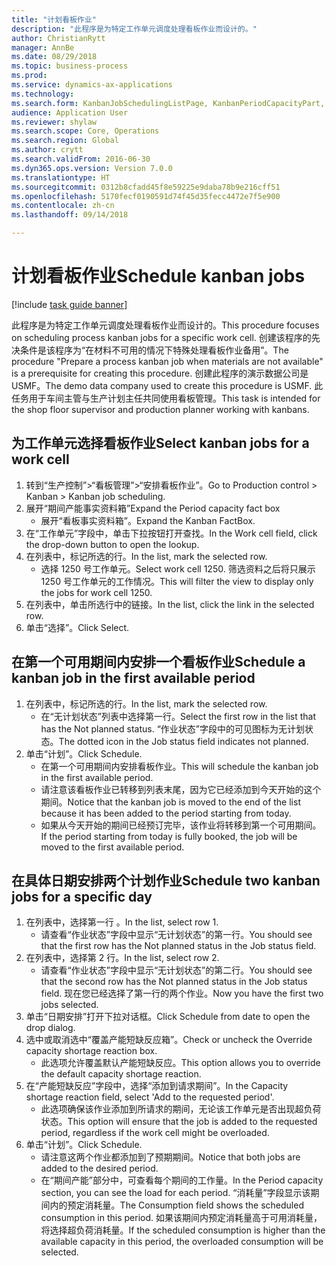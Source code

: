 ```yaml
--- 
title: "计划看板作业"
description: "此程序是为特定工作单元调度处理看板作业而设计的。"
author: ChristianRytt
manager: AnnBe
ms.date: 08/29/2018
ms.topic: business-process
ms.prod: 
ms.service: dynamics-ax-applications
ms.technology: 
ms.search.form: KanbanJobSchedulingListPage, KanbanPeriodCapacityPart, SysLookupMultiSelectGrid, KanbanBoardScheduleJobForward
audience: Application User
ms.reviewer: shylaw
ms.search.scope: Core, Operations
ms.search.region: Global
ms.author: crytt
ms.search.validFrom: 2016-06-30
ms.dyn365.ops.version: Version 7.0.0
ms.translationtype: HT
ms.sourcegitcommit: 0312b8cfadd45f8e59225e9daba78b9e216cff51
ms.openlocfilehash: 5170fecf0190591d74f45d35fecc4472e7f5e900
ms.contentlocale: zh-cn
ms.lasthandoff: 09/14/2018

---
```

# <a name="schedule-kanban-jobs"></a><span data-ttu-id="8c4b2-103">计划看板作业</span><span class="sxs-lookup"><span data-stu-id="8c4b2-103">Schedule kanban jobs</span></span>

[!include [task guide banner](../../includes/task-guide-banner.md)]

<span data-ttu-id="8c4b2-104">此程序是为特定工作单元调度处理看板作业而设计的。</span><span class="sxs-lookup"><span data-stu-id="8c4b2-104">This procedure focuses on scheduling process kanban jobs for a specific work cell.</span></span> <span data-ttu-id="8c4b2-105">创建该程序的先决条件是该程序为“在材料不可用的情况下特殊处理看板作业备用”。</span><span class="sxs-lookup"><span data-stu-id="8c4b2-105">The procedure "Prepare a process kanban job when materials are not available" is a prerequisite for creating this procedure.</span></span> <span data-ttu-id="8c4b2-106">创建此程序的演示数据公司是 USMF。</span><span class="sxs-lookup"><span data-stu-id="8c4b2-106">The demo data company used to create this procedure is USMF.</span></span> <span data-ttu-id="8c4b2-107">此任务用于车间主管与生产计划主任共同使用看板管理。</span><span class="sxs-lookup"><span data-stu-id="8c4b2-107">This task is intended for the shop floor supervisor and production planner working with kanbans.</span></span>


## <a name="select-kanban-jobs-for-a-work-cell"></a><span data-ttu-id="8c4b2-108">为工作单元选择看板作业</span><span class="sxs-lookup"><span data-stu-id="8c4b2-108">Select kanban jobs for a work cell</span></span>
1. <span data-ttu-id="8c4b2-109">转到“生产控制”>“看板管理”>“安排看板作业”。</span><span class="sxs-lookup"><span data-stu-id="8c4b2-109">Go to Production control > Kanban > Kanban job scheduling.</span></span>
2. <span data-ttu-id="8c4b2-110">展开“期间产能事实资料箱”</span><span class="sxs-lookup"><span data-stu-id="8c4b2-110">Expand the Period capacity fact box</span></span>
    * <span data-ttu-id="8c4b2-111">展开“看板事实资料箱”。</span><span class="sxs-lookup"><span data-stu-id="8c4b2-111">Expand the Kanban FactBox.</span></span>  
3. <span data-ttu-id="8c4b2-112">在“工作单元”字段中，单击下拉按钮打开查找。</span><span class="sxs-lookup"><span data-stu-id="8c4b2-112">In the Work cell field, click the drop-down button to open the lookup.</span></span>
4. <span data-ttu-id="8c4b2-113">在列表中，标记所选的行。</span><span class="sxs-lookup"><span data-stu-id="8c4b2-113">In the list, mark the selected row.</span></span>
    * <span data-ttu-id="8c4b2-114">选择 1250 号工作单元。</span><span class="sxs-lookup"><span data-stu-id="8c4b2-114">Select work cell 1250.</span></span> <span data-ttu-id="8c4b2-115">筛选资料之后将只展示 1250 号工作单元的工作情况。</span><span class="sxs-lookup"><span data-stu-id="8c4b2-115">This will filter the view to display only the jobs for work cell 1250.</span></span>  
5. <span data-ttu-id="8c4b2-116">在列表中，单击所选行中的链接。</span><span class="sxs-lookup"><span data-stu-id="8c4b2-116">In the list, click the link in the selected row.</span></span>
6. <span data-ttu-id="8c4b2-117">单击“选择”。</span><span class="sxs-lookup"><span data-stu-id="8c4b2-117">Click Select.</span></span>

## <a name="schedule-a-kanban-job-in-the-first-available-period"></a><span data-ttu-id="8c4b2-118">在第一个可用期间内安排一个看板作业</span><span class="sxs-lookup"><span data-stu-id="8c4b2-118">Schedule a kanban job in the first available period</span></span>
1. <span data-ttu-id="8c4b2-119">在列表中，标记所选的行。</span><span class="sxs-lookup"><span data-stu-id="8c4b2-119">In the list, mark the selected row.</span></span>
    * <span data-ttu-id="8c4b2-120">在“无计划状态”列表中选择第一行。</span><span class="sxs-lookup"><span data-stu-id="8c4b2-120">Select the first row in the list that has the Not planned status.</span></span> <span data-ttu-id="8c4b2-121">“作业状态”字段中的可见图标为无计划状态。</span><span class="sxs-lookup"><span data-stu-id="8c4b2-121">The dotted icon in the Job status field indicates not planned.</span></span>  
2. <span data-ttu-id="8c4b2-122">单击“计划”。</span><span class="sxs-lookup"><span data-stu-id="8c4b2-122">Click Schedule.</span></span>
    * <span data-ttu-id="8c4b2-123">在第一个可用期间内安排看板作业。</span><span class="sxs-lookup"><span data-stu-id="8c4b2-123">This will schedule the kanban job in the first available period.</span></span>  
    * <span data-ttu-id="8c4b2-124">请注意该看板作业已转移到列表末尾，因为它已经添加到今天开始的这个期间。</span><span class="sxs-lookup"><span data-stu-id="8c4b2-124">Notice that the kanban job is moved to the end of the list because it has been added to the period starting from today.</span></span>  
    * <span data-ttu-id="8c4b2-125">如果从今天开始的期间已经预订完毕，该作业将转移到第一个可用期间。</span><span class="sxs-lookup"><span data-stu-id="8c4b2-125">If the period starting from today is fully booked, the job will be moved to the first available period.</span></span>  

## <a name="schedule-two-kanban-jobs-for-a-specific-day"></a><span data-ttu-id="8c4b2-126">在具体日期安排两个计划作业</span><span class="sxs-lookup"><span data-stu-id="8c4b2-126">Schedule two kanban jobs for a specific day</span></span>
1. <span data-ttu-id="8c4b2-127">在列表中，选择第一行 。</span><span class="sxs-lookup"><span data-stu-id="8c4b2-127">In the list, select row 1.</span></span>
    * <span data-ttu-id="8c4b2-128">请查看“作业状态”字段中显示“无计划状态”的第一行。</span><span class="sxs-lookup"><span data-stu-id="8c4b2-128">You should see that the first row has the Not planned status in the Job status field.</span></span>  
2. <span data-ttu-id="8c4b2-129">在列表中，选择第 2 行。</span><span class="sxs-lookup"><span data-stu-id="8c4b2-129">In the list, select row 2.</span></span>
    * <span data-ttu-id="8c4b2-130">请查看“作业状态”字段中显示“无计划状态”的第二行。</span><span class="sxs-lookup"><span data-stu-id="8c4b2-130">You should see that the second row has the Not planned status in the Job status field.</span></span> <span data-ttu-id="8c4b2-131">现在您已经选择了第一行的两个作业。</span><span class="sxs-lookup"><span data-stu-id="8c4b2-131">Now you have the first two jobs selected.</span></span>  
3. <span data-ttu-id="8c4b2-132">单击“日期安排”打开下拉对话框。</span><span class="sxs-lookup"><span data-stu-id="8c4b2-132">Click Schedule from date to open the drop dialog.</span></span>
4. <span data-ttu-id="8c4b2-133">选中或取消选中“覆盖产能短缺反应箱”。</span><span class="sxs-lookup"><span data-stu-id="8c4b2-133">Check or uncheck the Override capacity shortage reaction box.</span></span>
    * <span data-ttu-id="8c4b2-134">此选项允许覆盖默认产能短缺反应。</span><span class="sxs-lookup"><span data-stu-id="8c4b2-134">This option allows you to override the default capacity shortage reaction.</span></span>  
5. <span data-ttu-id="8c4b2-135">在“产能短缺反应”字段中，选择“添加到请求期间”。</span><span class="sxs-lookup"><span data-stu-id="8c4b2-135">In the Capacity shortage reaction field, select 'Add to the requested period'.</span></span>
    * <span data-ttu-id="8c4b2-136">此选项确保该作业添加到所请求的期间，无论该工作单元是否出现超负荷状态。</span><span class="sxs-lookup"><span data-stu-id="8c4b2-136">This option will ensure that the job is added to the requested period, regardless if the work cell might be overloaded.</span></span>  
6. <span data-ttu-id="8c4b2-137">单击“计划”。</span><span class="sxs-lookup"><span data-stu-id="8c4b2-137">Click Schedule.</span></span>
    * <span data-ttu-id="8c4b2-138">请注意这两个作业都添加到了预期期间。</span><span class="sxs-lookup"><span data-stu-id="8c4b2-138">Notice that both jobs are added to the desired period.</span></span>  
    * <span data-ttu-id="8c4b2-139">在“期间产能”部分中，可查看每个期间的工作量。</span><span class="sxs-lookup"><span data-stu-id="8c4b2-139">In the Period capacity section, you can see the load for each period.</span></span> <span data-ttu-id="8c4b2-140">“消耗量”字段显示该期间内的预定消耗量。</span><span class="sxs-lookup"><span data-stu-id="8c4b2-140">The Consumption field shows the scheduled consumption in this period.</span></span> <span data-ttu-id="8c4b2-141">如果该期间内预定消耗量高于可用消耗量，将选择超负荷消耗量。</span><span class="sxs-lookup"><span data-stu-id="8c4b2-141">If the scheduled consumption is higher than the available capacity in this period, the overloaded consumption will be selected.</span></span>  


